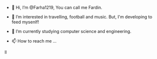 - 👋 Hi, I’m @Farha1219, You can call me Fardin. 
- 👀 I’m interested in travelling, football and music. But, I'm developing to feed mysenlf! 
- 🌱 I’m currently studying computer science and engineering.

- 📫 How to reach me ...

<!---
Farha1219/Farha1219 is a ✨ special ✨ repository because its `README.md` (this file) appears on your GitHub profile.
You can click the Preview link to take a look at your changes.
--->
ll
